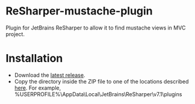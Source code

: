 ReSharper-mustache-plugin
=========================

Plugin for JetBrains ReSharper to allow it to find mustache views in MVC project.

Installation
============
- Download the [latest release](releases).
- Copy the directory inside the ZIP file to one of the locations described [here](http://confluence.jetbrains.com/display/ReSharper/1.5+Deployment+%28R7%29).
  For example, %USERPROFILE%\AppData\Local\JetBrains\ReSharper\v7.1\plugins
  
